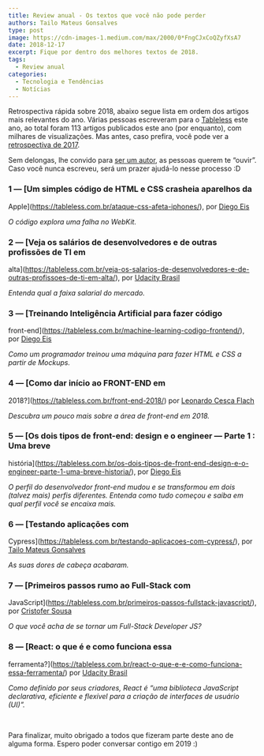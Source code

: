 ```yaml
---
title: Review anual - Os textos que você não pode perder
authors: Tailo Mateus Gonsalves
type: post
image: https://cdn-images-1.medium.com/max/2000/0*FngCJxCoQZyfXsA7
date: 2018-12-17
excerpt: Fique por dentro dos melhores textos de 2018.
tags:
  - Review anual
categories:
  - Tecnologia e Tendências
  - Notícias
---
```



Retrospectiva rápida sobre 2018, abaixo segue lista em ordem dos artigos mais
relevantes do ano. Várias pessoas escreveram para o
[Tableless](https://tableless.com.br/) este ano, ao total foram 113 artigos
publicados este ano (por enquanto), com milhares de visualizações. Mas antes,
caso prefira, você pode ver a [retrospectiva de
2017](https://tableless.com.br/textos-mais-acessados-2017/).

Sem delongas, lhe convido para [ser um
autor](https://tableless.com.br/seja-um-autor/), as pessoas querem te “ouvir”.
Caso você nunca escreveu, será um prazer ajudá-lo nesse processo :D

### 1 — [Um simples código de HTML e CSS crasheia aparelhos da
Apple](https://tableless.com.br/ataque-css-afeta-iphones/), por [Diego
Eis](https://tableless.com.br/authors/diego-eis/)

*O código explora uma falha no WebKit.*

### 2 — [Veja os salários de desenvolvedores e de outras profissões de TI em
alta](https://tableless.com.br/veja-os-salarios-de-desenvolvedores-e-de-outras-profissoes-de-ti-em-alta/),
por [Udacity Brasil](https://tableless.com.br/authors/udacity-brasil/)

*Entenda qual a faixa salarial do mercado.*

### 3 — [Treinando Inteligência Artificial para fazer código
front-end](https://tableless.com.br/machine-learning-codigo-frontend/), por
[Diego Eis](https://tableless.com.br/authors/diego-eis/)

*Como um programador treinou uma máquina para fazer HTML e CSS a partir de
Mockups.*

### 4 — [Como dar início ao FRONT-END em
2018?](https://tableless.com.br/front-end-2018/) por [Leonardo Cesca
Flach](https://tableless.com.br/authors/leonardo-cesca-flach)

*Descubra um pouco mais sobre a área de front-end em 2018.*

### 5 — [Os dois tipos de front-end: design e o engineer — Parte 1 : Uma breve
história](https://tableless.com.br/os-dois-tipos-de-front-end-design-e-o-engineer-parte-1-uma-breve-historia/),
por [Diego Eis](https://tableless.com.br/authors/diego-eis/)

*O perfil do desenvolvedor front-end mudou e se transformou em dois (talvez
mais) perfis diferentes. Entenda como tudo começou e saiba em qual perfil você
se encaixa mais.*

### 6 — [Testando aplicações com
Cypress](https://tableless.com.br/testando-aplicacoes-com-cypress/), por [Tailo
Mateus Gonsalves](https://tableless.com.br/authors/tailo-mateus-gonsalves/)

*As suas dores de cabeça acabaram.*

### 7 — [Primeiros passos rumo ao Full-Stack com
JavaScript](https://tableless.com.br/primeiros-passos-fullstack-javascript/),
por [Cristofer Sousa](https://tableless.com.br/authors/cristofer-sousa)

*O que você acha de se tornar um Full-Stack Developer JS?*

### 8 — [React: o que é e como funciona essa
ferramenta?](https://tableless.com.br/react-o-que-e-e-como-funciona-essa-ferramenta/)
por [Udacity Brasil](https://tableless.com.br/authors/udacity-brasil/)

*Como definido por seus criadores, React é “uma biblioteca JavaScript
declarativa, eficiente e flexível para a criação de interfaces de usuário
(UI)”.*

<br> 

Para finalizar, muito obrigado a todos que fizeram parte deste ano de alguma
forma. Espero poder conversar contigo em 2019 :)
